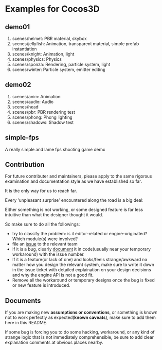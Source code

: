 # Examples for Cocos3D

## demo01

1. scenes/helmet: PBR material, skybox
2. scenes/jellyfish: Animation, transparent material, simple prefab instantiation
3. scenes/knight: Animation, light
4. scenes/physics: Physics
5. scenes/sponza: Rendering, particle system, light
6. scenes/winter: Particle system, emitter editing

## demo02

1. scenes/anim: Animation
2. scenes/audio: Audio
3. scenes/head
4. scenes/pbr: PBR rendering test
5. scenes/phong: Phong lighting
6. scenes/shadows: Shadow test

## simple-fps

A really simple and lame fps shooting game demo

## Contribution

For future contributer and maintainers, please apply to the same rigorous examination and documentation style as we have established so far.

It is the only way for us to reach far.

Every 'unpleasant surprise' encountered along the road is a big deal:

Either something is not working, or some designed feature is far less intuitive than what the designer thought it would.

So make sure to do all the followings:

* try to classify the problem: is it editor-related or engine-originated? Which module(s) were involved?
* file an [issue](https://www.github.com/cocos-creator/3d-tasks/issues) to the relevant team
* If it is a bug, clearly [document](#Documents) it in code(usually near your temporary workaround) with the issue number.
* If it is a feature(or lack of one) and looks/feels strange/awkward no matter how you design the relevant system, make sure to write it down in the issue ticket with detailed explaination on your design decisions and why the engine API is not a good fit.
* Remove all the workaround or temporary designs once the bug is fixed or new feature is introduced.

## Documents

If you are making new **assumptions or conventions**, or something is known not to work perfectly as expected(**known caveats**), make sure to add them here in this README.

If some bug is forcing you to do some hacking, workaround, or any kind of strange logic that is not immediately comprehensible, be sure to add clear explanation comments at obvious places nearby.